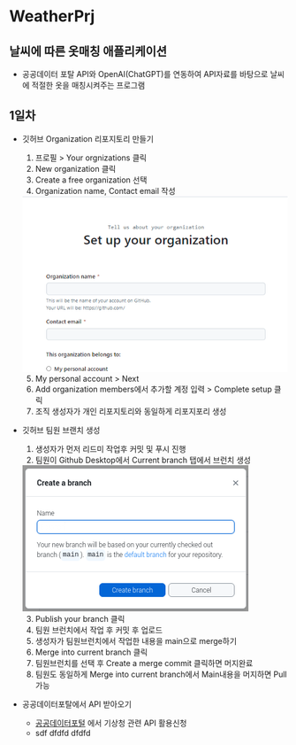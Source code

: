 # WeatherPrj
## 날씨에 따른 옷매칭 애플리케이션
- 공공데이터 포탈 API와 OpenAI(ChatGPT)를 연동하여 API자료를 바탕으로 날씨에 적절한 옷을 매칭시켜주는 프로그램

## 1일차
- 깃허브 Organization 리포지토리 만들기
    1. 프로필 > Your orgnizations 클릭
    2. New organization 클릭
    3. Create a free organization 선택
    4. Organization name, Contact email 작성 

    <img src="https://github.com/Pknu-TeamPrj/WeatherPrj/blob/main/image/img001.png">

    5. My personal account > Next
    6. Add organization members에서 추가할 계정 입력 > Complete setup 클릭
    7. 조직 생성자가 개인 리포지토리와 동일하게 리포지포리 생성

- 깃허브 팀원 브랜치 생성
    1. 생성자가 먼저 리드미 작업후 커밋 및 푸시 진행
    2. 팀원이 Github Desktop에서 Current branch 탭에서 브런치 생성

    <img src="https://github.com/Pknu-TeamPrj/WeatherPrj/blob/main/image/img002.png">

    3. Publish your branch 클릭
    4. 팀원 브런치에서 작업 후 커밋 후 업로드
    5. 생성자가 팀원브런치에서 작업한 내용을 main으로 merge하기
    6. Merge into current branch 클릭
    7. 팀원브런치를 선택 후 Create a merge commit 클릭하면 머지완료
    8. 팀원도 동일하게 Merge into current branch에서 Main내용을 머지하면 Pull가능

- 공공데이터포탈에서 API 받아오기
    - [공공데이터포털](https://www.data.go.kr/index.do) 에서 기상청 관련 API 활용신청
    - sdf
    dfdfd
    dfdfd

